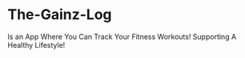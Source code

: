 # The-Gainz-Log
Is an App Where You Can Track Your Fitness Workouts!
Supporting A Healthy Lifestyle!
